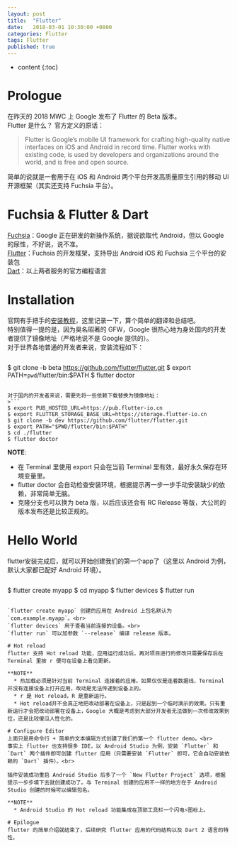 ```yaml
---
layout: post
title:  "Flutter"
date:   2018-03-01 10:30:00 +0800
categories: Flutter
tags: Flutter
published: true
---
```


* content
{:toc}


# Prologue
在昨天的 2018 MWC 上 Google 发布了 Flutter 的 Beta 版本。
<br>
Flutter 是什么？
官方定义的原话：

>Flutter is Google’s mobile UI framework for crafting high-quality native interfaces on iOS and Android in record time. Flutter works with existing code, is used by developers and organizations around the world, and is free and open source.

简单的说就是一套用于在 iOS 和 Android 两个平台开发高质量原生引用的移动 UI 开源框架（其实还支持 Fuchsia 平台）。

# Fuchsia & Flutter & Dart
[Fuchsia](https://fuchsia.googlesource.com/)：Google 正在研发的新操作系统，据说欲取代 Android，但以 Google 的尿性，不好说，说不准。
<br>
[Flutter](https://flutter.io/)：Fuchsia 的开发框架，支持导出 Android iOS 和 Fuchsia 三个平台的安装包
<br>
[Dart](https://www.dartlang.org/)：以上两者服务的官方编程语言

# Installation
官网有手把手的[安装教程](https://flutter.io/get-started/install/)，这里记录一下，算个简单的翻译和总结吧。
<br>
特别值得一提的是，因为臭名昭著的 GFW，Google 很热心地为身处国内的开发者提供了镜像地址（严格地说不是 Google 提供的）。
<br>
对于世界各地普通的开发者来说，安装流程如下：
>```
$ git clone -b beta https://github.com/flutter/flutter.git
$ export PATH=`pwd`/flutter/bin:$PATH
$ flutter doctor
```

对于国内的开发者来说，需要先将一些依赖下载替换为镜像地址：
>```
$ export PUB_HOSTED_URL=https://pub.flutter-io.cn
$ export FLUTTER_STORAGE_BASE_URL=https://storage.flutter-io.cn
$ git clone -b dev https://github.com/flutter/flutter.git
$ export PATH="$PWD/flutter/bin:$PATH"
$ cd ./flutter
$ flutter doctor
```

**NOTE**:
  * 在 Terminal 里使用 export 只会在当前 Terminal 里有效，最好永久保存在环境变量里。
  * flutter doctor 会自动检查安装环境，根据提示再一步一步手动安装缺少的依赖，非常简单无脑。
  * 克隆分支也可以换为 beta 版，以后应该还会有 RC Release 等版，大公司的版本发布还是比较正规的。

# Hello World
flutter安装完成后，就可以开始创建我们的第一个app了（这里以 Android 为例，默认大家都已配好 Android 环境）。
>```
$ flutter create myapp
$ cd myapp
$ flutter devices
$ flutter run
```

`flutter create myapp` 创建的应用在 Android 上包名默认为`com.example.myapp`。<br>
`flutter devices` 用于查看当前连接的设备。<br>
`flutter run` 可以加参数 `--release` 编译 release 版本。

# Hot reload
flutter 支持 Hot reload 功能，应用运行成功后，再对项目进行的修改只需要保存后在 Terminal 里按 r 便可在设备上看见更新。

**NOTE**
  * 热加载必须是针对当前 Terminal 连接着的应用。如果仅仅是连着数据线，Terminal 并没有连接设备上打开应用，改动是无法传递到设备上的。
  * r 是 Hot reload，R 是重新运行。
  * Hot reload并不会真正地把改动部署在设备上，只是起到一个临时演示的效果。只有重新运行才会把改动部署在设备上，Google 大概是考虑到大部分开发者无法做到一次修改效果到位，还是比较傻瓜人性化的。

# Configure Editor
上面只是用命令行 + 简单的文本编辑方式创建了我们的第一个 flutter demo。<br>
事实上 flutter 也支持很多 IDE，以 Android Studio 为例，安装 `Flutter` 和 `Dart` 两个插件即可创建 flutter 应用（只需要安装 `Flutter` 即可，它会自动安装依赖的 `Dart` 插件）。<br>

插件安装成功重启 Android Studio 后多了一个 `New Flutter Project` 选项，根据提示一步步填下去就创建成功了。与 Terminal 创建的应用不一样的地方在于 Android Studio 创建的时候可以编辑包名。

**NOTE**
  * Android Studio 的 Hot reload 功能集成在顶部工具栏一个闪电⚡️图标上。

# Epilogue
flutter 的简单介绍就结束了，后续研究 flutter 应用的代码结构以及 Dart 2 语言的特性。
